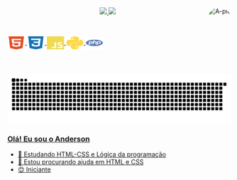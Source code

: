 
<div align="center">
  <a href="https://github.com/andersonzero0">
  <img height="180em" src="https://github-readme-stats.vercel.app/api?username=andersonzero0&show_icons=true&theme=outrun&include_all_commits=true&count_private=true"/>
  <img height="180em" src="https://github-readme-stats.vercel.app/api/top-langs/?username=andersonzero0&layout=compact&langs_count=7&theme=outrun">
  <img align="right" alt="A-pic" height="150" style="border-radius:50px;"
  src="https://cdn.discordapp.com/attachments/903011388891488286/903022869188055060/ae2e63cbeefff2b841d6e9c23a73d6f4.jpg">
</div>
  
  ##
  
<div style="display: inline_block"><br>
  <img align="center" alt="HTML" height="30" width="40" src="https://raw.githubusercontent.com/devicons/devicon/master/icons/html5/html5-plain.svg">
  <img align="center" alt="CSS" height="30" width="40" src="https://raw.githubusercontent.com/devicons/devicon/master/icons/css3/css3-plain.svg">
  <img align="center" alt="JavaScript" height="30" width="40" src="https://raw.githubusercontent.com/devicons/devicon/master/icons/javascript/javascript-plain.svg">
  <img align="center" alt="PYTHON" height="30" width="40" src="https://raw.githubusercontent.com/devicons/devicon/master/icons/python/python-plain.svg">
  <img align="center" alt="PYTHON" height="30" width="40" src="https://raw.githubusercontent.com/devicons/devicon/master/icons/php/php-plain.svg">
</div>
  
![Snake animation](https://github.com/andersonzero0/andersonzero0/blob/output/github-contribution-grid-snake.svg)
  
  ### Olá! Eu sou o Anderson

- 🌱 Estudando HTML-CSS e Lógica da programação
- 🤔 Estou procurando ajuda em HTML e CSS
- 😊 Iniciante
